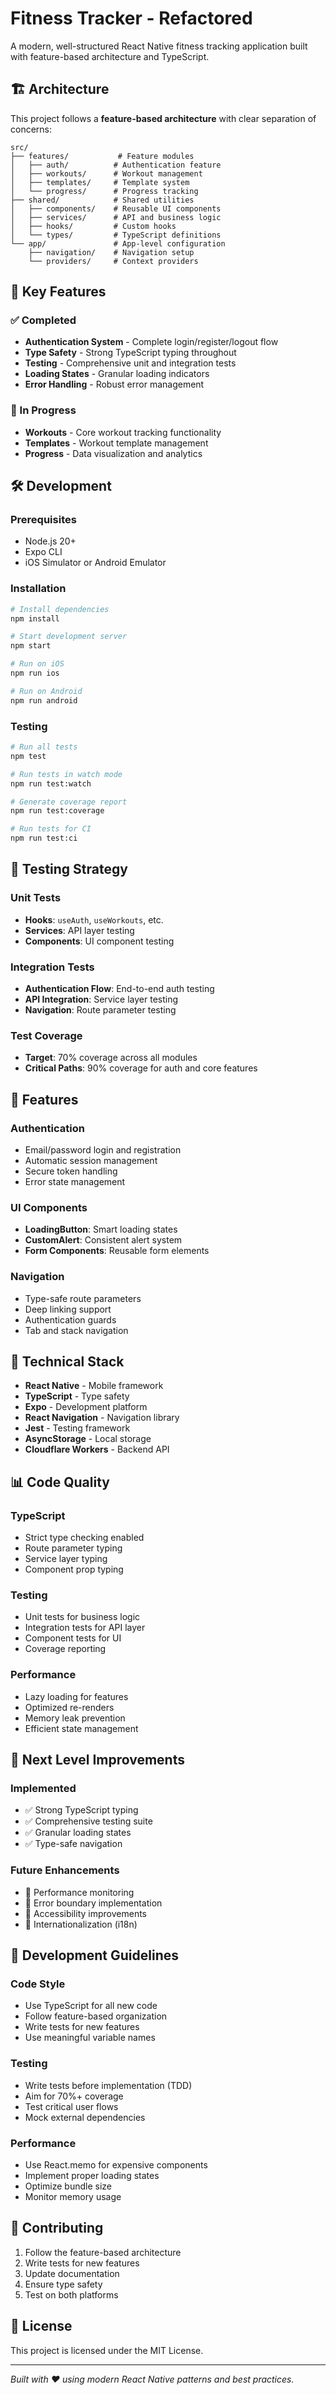 # Fitness Tracker - Refactored

A modern, well-structured React Native fitness tracking application built with feature-based architecture and TypeScript.

## 🏗️ Architecture

This project follows a **feature-based architecture** with clear separation of concerns:

```
src/
├── features/           # Feature modules
│   ├── auth/          # Authentication feature
│   ├── workouts/      # Workout management
│   ├── templates/     # Template system
│   └── progress/      # Progress tracking
├── shared/            # Shared utilities
│   ├── components/    # Reusable UI components
│   ├── services/      # API and business logic
│   ├── hooks/         # Custom hooks
│   └── types/         # TypeScript definitions
└── app/               # App-level configuration
    ├── navigation/    # Navigation setup
    └── providers/     # Context providers
```

## 🚀 Key Features

### ✅ Completed
- **Authentication System** - Complete login/register/logout flow
- **Type Safety** - Strong TypeScript typing throughout
- **Testing** - Comprehensive unit and integration tests
- **Loading States** - Granular loading indicators
- **Error Handling** - Robust error management

### 🔄 In Progress
- **Workouts** - Core workout tracking functionality
- **Templates** - Workout template management
- **Progress** - Data visualization and analytics

## 🛠️ Development

### Prerequisites
- Node.js 20+
- Expo CLI
- iOS Simulator or Android Emulator

### Installation
```bash
# Install dependencies
npm install

# Start development server
npm start

# Run on iOS
npm run ios

# Run on Android
npm run android
```

### Testing
```bash
# Run all tests
npm test

# Run tests in watch mode
npm run test:watch

# Generate coverage report
npm run test:coverage

# Run tests for CI
npm run test:ci
```

## 🧪 Testing Strategy

### Unit Tests
- **Hooks**: `useAuth`, `useWorkouts`, etc.
- **Services**: API layer testing
- **Components**: UI component testing

### Integration Tests
- **Authentication Flow**: End-to-end auth testing
- **API Integration**: Service layer testing
- **Navigation**: Route parameter testing

### Test Coverage
- **Target**: 70% coverage across all modules
- **Critical Paths**: 90% coverage for auth and core features

## 📱 Features

### Authentication
- Email/password login and registration
- Automatic session management
- Secure token handling
- Error state management

### UI Components
- **LoadingButton**: Smart loading states
- **CustomAlert**: Consistent alert system
- **Form Components**: Reusable form elements

### Navigation
- Type-safe route parameters
- Deep linking support
- Authentication guards
- Tab and stack navigation

## 🔧 Technical Stack

- **React Native** - Mobile framework
- **TypeScript** - Type safety
- **Expo** - Development platform
- **React Navigation** - Navigation library
- **Jest** - Testing framework
- **AsyncStorage** - Local storage
- **Cloudflare Workers** - Backend API

## 📊 Code Quality

### TypeScript
- Strict type checking enabled
- Route parameter typing
- Service layer typing
- Component prop typing

### Testing
- Unit tests for business logic
- Integration tests for API layer
- Component tests for UI
- Coverage reporting

### Performance
- Lazy loading for features
- Optimized re-renders
- Memory leak prevention
- Efficient state management

## 🚀 Next Level Improvements

### Implemented
- ✅ Strong TypeScript typing
- ✅ Comprehensive testing suite
- ✅ Granular loading states
- ✅ Type-safe navigation

### Future Enhancements
- 🔄 Performance monitoring
- 🔄 Error boundary implementation
- 🔄 Accessibility improvements
- 🔄 Internationalization (i18n)

## 📝 Development Guidelines

### Code Style
- Use TypeScript for all new code
- Follow feature-based organization
- Write tests for new features
- Use meaningful variable names

### Testing
- Write tests before implementation (TDD)
- Aim for 70%+ coverage
- Test critical user flows
- Mock external dependencies

### Performance
- Use React.memo for expensive components
- Implement proper loading states
- Optimize bundle size
- Monitor memory usage

## 🤝 Contributing

1. Follow the feature-based architecture
2. Write tests for new features
3. Update documentation
4. Ensure type safety
5. Test on both platforms

## 📄 License

This project is licensed under the MIT License.

---

*Built with ❤️ using modern React Native patterns and best practices.*


